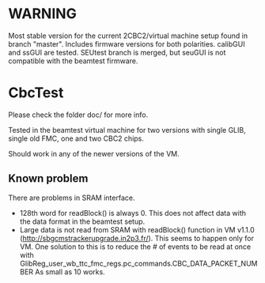 WARNING
=======

Most stable version for the current 2CBC2/virtual machine setup found in branch "master". Includes firmware versions for both polarities.
calibGUI and ssGUI are tested.
SEUtest branch is merged, but seuGUI is not compatible with the beamtest firmware.

CbcTest
=======

Please check the folder doc/ for more info.

Tested in the beamtest virtual machine for two versions with single GLIB, single old FMC, one and two CBC2 chips.

Should work in any of the newer versions of the VM.

Known problem
-------
There are problems in SRAM interface. 
- 128th word for readBlock() is always 0.  This does not affect data with the data format in the beamtest setup. 
- Large data is not read from SRAM with readBlock() function in VM v1.1.0 (http://sbgcmstrackerupgrade.in2p3.fr/).  This seems to happen only for VM.
  One solution to this is to reduce the # of events to be read at once with
    GlibReg_user_wb_ttc_fmc_regs.pc_commands.CBC_DATA_PACKET_NUMBER 
  As small as 10 works.


